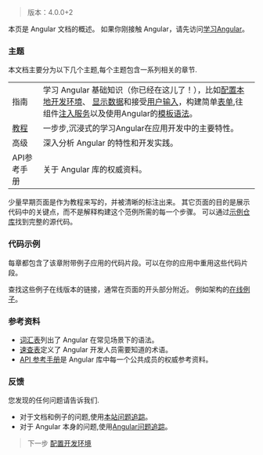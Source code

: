 > 版本：4.0.0+2

本页是 Angular 文档的概述。 如果你刚接触 Angular，请先访问[学习Angular](学习Angular.md)。

### 主题
本文档主要分为以下几个主题,每个主题包含一系列相关的章节.

|||
|------|------|
|指南|学习 Angular 基础知识（你已经在这儿了！），比如[配置本地开发环境](搭建开发环境.md)、 [显示数据](显示数据.md)和接受[用户输入](用户输入.md)，构建简单[表单](表单.md),往组件[注入服务](依赖注入.md)以及使用Angular的[模板语法](模板语法.md)。|
|[教程](/教程/简介.md)|一步步,沉浸式的学习Angular在应用开发中的主要特性。|
|高级|深入分析 Angular 的特性和开发实践。|
|API参考手册|关于 Angular 库的权威资料。|

少量早期页面是作为教程来写的，并被清晰的标注出来。 其它页面的目的是展示代码中的关键点，而不是解释构建这个范例所需的每一个步骤。 可以通过[示例仓库](https://github.com/angular-examples)找到完整的源代码。

### 代码示例

每章都包含了该章附带例子应用的代码片段。可以在你的应用中重用这些代码片段。

查找这些例子在线版本的链接，通常在页面的开头部分附近。 例如架构的[在线例子](https://github.com/angular-examples/architecture)。 

### 参考资料
* [词汇表](https://webdev.dartlang.org/angular/glossary)列出了 Angular 在常见场景下的语法。
* [速查表](https://webdev.dartlang.org/angular/cheatsheet)定义了 Angular 开发人员需要知道的术语。
* [API 参考手册](https://webdev.dartlang.org/api)是 Angular 库中每一个公共成员的权威参考资料。

### 反馈
您发现的任何问题请告诉我们.
* 对于文档和例子的问题,使用[本站问题追踪](https://github.com/dart-lang/site-webdev/issues)。
* 对于 Angular 本身的问题,使用[Angular问题追踪](https://github.com/dart-lang/angular/issues)。

> 下一步
> [配置开发环境](搭建开发环境.md)
